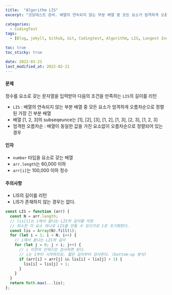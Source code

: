```yaml
---
title:  "Algorithm LIS"
excerpt: "코딩테스트 준비. 배열의 연속되지 않는 부분 배열 중 모든 요소가 엄격하게 오름차순으로 정렬된 가장 긴 부분 배열. Longest Increasing Subsequence(LIS)."

categories:
  - CodingTest
tags:
  - [Blog, jekyll, Github, Git, Codingtest, Algorithm, LIS, Longest Increasing Subsequence]

toc: true
toc_sticky: true

date: 2022-03-21
last_modified_at: 2022-02-21
---
```

#### 문제
정수를 요소로 갖는 문자열을 입력받아 다음의 조건을 만족하는 `LIS`의 길이를 리턴

* `LIS` : 배열의 연속되지 않는 부분 배열 중 모든 요소가 엄격하게 오름차순으로 정렬된 가장 긴 부분 배열
* 배열 [1, 2, 3]의 subseqeunce는 [1], [2], [3], [1, 2], [1, 3], [2, 3], [1, 2, 3]
* 엄격한 오름차순 : 배열이 동일한 값을 가진 요소없이 오름차순으로 정렬되어 있는 경우

#### 인자
* `number` 타입을 요소로 갖는 배열
* `arr.length`는 60,000 이하
* `arr[i]`는 100,000 이하 정수

#### 주의사항
* LIS의 길이를 리턴
* LIS가 존재하지 않는 경우는 없다.

```javascript
const LIS = function (arr) {
  const N = arr.length;
  // lis[i]는 i에서 끝나는 LIS의 길이를 저장
  // 최소한 각 요소 하나로 LIS를 만들 수 있으므로 1로 초기화한다.
  const lis = Array(N).fill(1);
  for (let i = 1; i < N; i++) {
    // i에서 끝나는 LIS의 길이
    for (let j = 0; j < i; j++) {
      // i 이전의 인덱스만 검사하면 된다.
      // i는 1부터 시작하므로, 짧은 길이부터 검사한다. (bottom-up 방식)
      if (arr[i] > arr[j] && lis[i] < lis[j] + 1) {
        lis[i] = lis[j] + 1;
      }
    }
  }
  return Math.max(...lis);
};
```